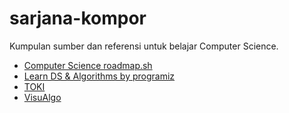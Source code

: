 # sarjana-kompor
Kumpulan sumber dan referensi untuk belajar Computer Science.

- [Computer Science roadmap.sh](https://roadmap.sh/computer-science)
- [Learn DS & Algorithms by programiz](https://www.programiz.com/dsa)
- [TOKI](https://tlx.toki.id/courses/)
- [VisuAlgo](https://visualgo.net/en)

